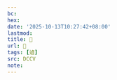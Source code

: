 ```yaml
---
bc:
hex:
date: '2025-10-13T10:27:42+08:00'
lastmod:
title: 􅀤
url: 􅀤
tags: [遉]
src: DCCV
note:
---
```

